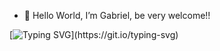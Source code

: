 - 👋 Hello World, I’m Gabriel, be very welcome!!
  
[![Typing SVG](https://readme-typing-svg.herokuapp.com?font=Fira+Code&pause=1000&color=000000&width=435&lines=%F0%9F%91%8B+Hello+World%2C+I%E2%80%99m+Gabriel%2C+be+very+welcome!!)](https://git.io/typing-svg)



